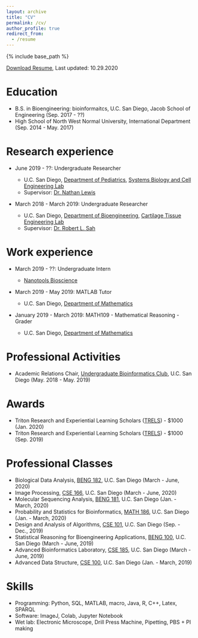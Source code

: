 ```yaml
---
layout: archive
title: "CV"
permalink: /cv/
author_profile: true
redirect_from:
  - /resume
---
```


{% include base_path %}

<a href="https://github.com/yuz682/yuz682.github.io/raw/master/files/YujieZhangResume_10292020.pdf" download>Download Resume</a>, Last updated: 10.29.2020

Education
======
* B.S. in Bioengineering: bioinformaitcs, U.C. San Diego, Jacob School of Engineering (Sep. 2017 - ??)
* High School of North West Normal University, International Department (Sep. 2014 - May. 2017)

Research experience
======
* June 2019 - ??: Undergraduate Researcher
  * U.C. San Diego, [Department of Pediatrics](https://medschool.ucsd.edu/som/pediatrics/Pages/default.aspx), [Systems Biology and Cell Engineering Lab](http://lewislab.ucsd.edu)
  * Supervisor: [Dr. Nathan Lewis](https://profiles.ucsd.edu/nathan.lewis)
  
* March 2018 - March 2019: Undergraduate Researcher
  * U.C. San Diego, [Department of Bioengineering](http://be.ucsd.edu), [Cartilage Tissue Engineering Lab](https://sites.google.com/a/eng.ucsd.edu/cte/home/)
  * Supervisor: [Dr. Robert L. Sah](https://iem.ucsd.edu/people/profiles/robert-sah.html)

Work experience
======
* March 2019 - ??: Undergraduate Intern
  * [Nanotools Bioscience](https://www.nanotoolsbio.com)

* March 2019 - May 2019: MATLAB Tutor
  * U.C. San Diego, [Department of Mathematics](https://math.ucsd.edu)
  
* January 2019 - March 2019: MATH109 - Mathematical Reasoning - Grader
  * U.C. San Diego, [Department of Mathematics](https://math.ucsd.edu)

Professional Activities
======
* Academic Relations Chair, [Undergraduate Bioinformatics Club](https://ubicucsd.github.io), U.C. San Diego (May. 2018 - May. 2019)

Awards
======

* Triton Research and Experiential Learning Scholars ([TRELS](https://ubicucsd.github.io)) - $1000 (Jan. 2020)
* Triton Research and Experiential Learning Scholars ([TRELS](https://ubicucsd.github.io)) - $1000 (Sep. 2019)

Professional Classes
======

* Biological Data Analysis, [BENG 182](https://www.ucsd.edu/catalog/courses/BENG.html), U.C. San Diego (March - June, 2020)
* Image Processing, [CSE 166](https://www.ucsd.edu/catalog/courses/CSE.html), U.C. San Diego (March - June, 2020)
* Molecular Sequencing Analysis, [BENG 181](https://www.ucsd.edu/catalog/courses/BENG.html), U.C. San Diego (Jan. - March, 2020)
* Probability and Statistics for Bioinformatics, [MATH 186](https://www.ucsd.edu/catalog/courses/MATH.html), U.C. San Diego (Jan. - March, 2020)
* Design and Analysis of Algorithms, [CSE 101](https://www.ucsd.edu/catalog/courses/CSE.html), U.C. San Diego (Sep. - Dec., 2019)
* Statistical Reasoning for Bioengineering Applications, [BENG 100](https://www.ucsd.edu/catalog/courses/BENG.html), U.C. San Diego (March - June, 2019)
* Advanced Bioinformatics Laboratory, [CSE 185](https://www.ucsd.edu/catalog/courses/CSE.html), U.C. San Diego (March - June, 2019)
* Advanced Data Structure, [CSE 100](https://www.ucsd.edu/catalog/courses/CSE.html), U.C. San Diego (Jan. - March, 2019)

Skills
======
* Programming: Python, SQL, MATLAB, macro, Java, R, C++, Latex, SPARQL
* Software: ImageJ, Colab, Jupyter Notebook
* Wet lab: Electronic Microscope, Drill Press Machine, Pipetting, PBS + PI making
